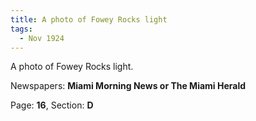 ```yaml
---  
title: A photo of Fowey Rocks light  
tags:  
  - Nov 1924  
---  
```

  
A photo of Fowey Rocks light.  
  
Newspapers: **Miami Morning News or The Miami Herald**  
  
Page: **16**, Section: **D** 

